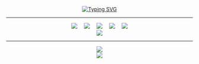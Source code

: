 <div align="center">
    <div align="center">
       <center>
        <a href="https://git.io/typing-svg">
          <img src="https://readme-typing-svg.demolab.com?font=Fira+Code&weight=900&size=25&duration=2000&pause=1500&color=000000&center=%E7%9C%9F&vCenter=%E7%9C%9F&repeat=%E7%9C%9F&width=435&lines=%E6%AC%A2%E8%BF%8E%E6%9D%A5%E5%88%B0%E6%A5%A0%E7%9A%84GitHub;Welcome+to+my+GitHub;%E7%A5%9D%E6%82%A8%E7%94%9F%E6%B4%BB%E6%84%89%E5%BF%AB" alt="Typing SVG" />
         </a>
         </center>
    </div>
    <hr/>
    <div align="center">
        <a href="https://space.bilibili.com/495882959"><img src="https://img.shields.io/badge/Bilibili-B站-ff69b4" /></a>&emsp;
        <img src="https://img.shields.io/badge/HTML5-😃-critical" />&emsp;
        <img src="https://img.shields.io/badge/CSS-😐-blue" />&emsp;
        <img src="https://img.shields.io/badge/JavaScript-😥-brightgreen" />&emsp;
        <img src="https://visitor-badge.glitch.me/badge?page_id=QNquenan" />
    </div>
    <div align="center">
        <img src="https://metrics.lecoq.io/QNquenan?template=classic&base=header%2C%20activity%2C%20community%2C%20repositories%2C%20metadata&base.indepth=false&base.hireable=false&base.skip=false&config.timezone=Asia%2FShanghai" />
    </div>
    <hr />
    <div align="center">
        <img src="https://github-readme-streak-stats.herokuapp.com/?user=QNquenan" /> 
    </div>
    <div align="center"> 
        <img src="https://github-readme-stats.vercel.app/api/top-langs/?username=QNquenan&theme=flag-india" /> 
    </div>

</div>